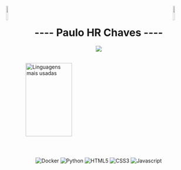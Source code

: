 <!-- 
Curtiu né ?!
-->
<img align="left" src="https://blueprinteventsja.com/wp-content/uploads/2019/11/gif-bounce-arrow-2.gif" width="10%" style="display:inline;"><img align="right" src="https://blueprinteventsja.com/wp-content/uploads/2019/11/gif-bounce-arrow-2.gif" width="10%" style="display:inline;">
<br>
<p align="center">
    <h1 align="center">---- Paulo HR Chaves ----</h1>
</p>
<p align="center">
    <img src="https://readme-typing-svg.herokuapp.com/?lines=Olá;Bem-vindo+ao+meu+perfil!;XD+Chaves!&font=Fira%20Code&color=%ffffff&center=true&width=300&height=70">
</p>
<br>
<div style="display: inline_block">
    <img width="50%" height="200px" src="https://github-readme-stats.vercel.app/api/top-langs/?username=XDChaves&layout=compact&hide_border=true&title_color=FFFFFF&text_color=B0C4DE&bg_color=000000&hide=html" alt="Linguagens mais usadas"/>
</div>
<br>
<h1></h1>
<div style="display: inline_block" align="center">
    <img align="center" alt="Docker" src="https://img.shields.io/badge/Docker-2CA5E0?style=for-the-badge&logo=docker&logoColor=white">
    <img align="center" alt="Python" src="https://img.shields.io/badge/Python-0a516d?style=for-the-badge&logo=python&logoColor=white">
    <img align="center" alt="HTML5" src="https://img.shields.io/badge/HTML5-E34F26?style=for-the-badge&logo=html5&logoColor=white">
    <img align="center" alt="CSS3" src="https://img.shields.io/badge/CSS3-1572B6?style=for-the-badge&logo=css&logoColor=white">
    <img align="center"  alt="Javascript" src="https://img.shields.io/badge/-JavaScript-333333?style=for-the-badge&logo=javascript&logoColor=white">
</div><br/>
